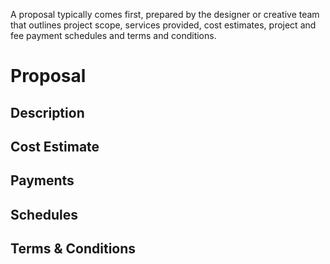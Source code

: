 A proposal typically comes first, prepared by the designer or creative team that outlines project scope, services provided, cost estimates, project and fee payment schedules and terms and conditions.

# Proposal

## Description

## Cost Estimate

## Payments

## Schedules

## Terms & Conditions
